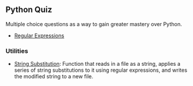 ## Python Quiz

Multiple choice questions as a way to gain greater mastery over Python.

- [Regular Expressions](https://github.com/jonfernq/Python-Utilities/blob/main/PythonQuiz/RegularExpressions1.md)

### Utilities

- [String Substitution](https://github.com/jonfernq/Python-Utilities/blob/main/PythonQuiz/strsubst1.py): Function that reads in a file as a string, applies a series of string substitutions to it using regular expressions, and writes the modified string to a new file. 



